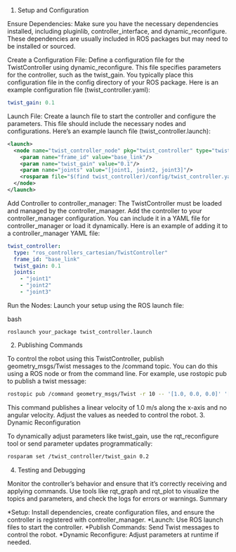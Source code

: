 1. Setup and Configuration

Ensure Dependencies:
Make sure you have the necessary dependencies installed, including pluginlib, controller_interface, and dynamic_reconfigure. These dependencies are usually included in ROS packages but may need to be installed or sourced.

Create a Configuration File:
Define a configuration file for the TwistController using dynamic_reconfigure. This file specifies parameters for the controller, such as the twist_gain. You typically place this configuration file in the config directory of your ROS package. Here is an example configuration file (twist_controller.yaml):

```yaml
twist_gain: 0.1
```

Launch File:
Create a launch file to start the controller and configure the parameters. This file should include the necessary nodes and configurations. Here’s an example launch file (twist_controller.launch):

```xml
<launch>
  <node name="twist_controller_node" pkg="twist_controller" type="twist_controller_node" output="screen">
    <param name="frame_id" value="base_link"/>
    <param name="twist_gain" value="0.1"/>
    <param name="joints" value="[joint1, joint2, joint3]"/>
    <rosparam file="$(find twist_controller)/config/twist_controller.yaml" command="load"/>
  </node>
</launch>
```

Add Controller to controller_manager:
The TwistController must be loaded and managed by the controller_manager. Add the controller to your controller_manager configuration. You can include it in a YAML file for controller_manager or load it dynamically. Here is an example of adding it to a controller_manager YAML file:

```yaml
twist_controller:
  type: "ros_controllers_cartesian/TwistController"
  frame_id: "base_link"
  twist_gain: 0.1
  joints:
    - "joint1"
    - "joint2"
    - "joint3"
```

Run the Nodes:
Launch your setup using the ROS launch file:

bash

    roslaunch your_package twist_controller.launch

2. Publishing Commands

To control the robot using this TwistController, publish geometry_msgs/Twist messages to the /command topic. You can do this using a ROS node or from the command line. For example, use rostopic pub to publish a twist message:

```bash
rostopic pub /command geometry_msgs/Twist -r 10 -- '[1.0, 0.0, 0.0]' '[0.0, 0.0, 0.0]'
```

This command publishes a linear velocity of 1.0 m/s along the x-axis and no angular velocity. Adjust the values as needed to control the robot.
3. Dynamic Reconfiguration

To dynamically adjust parameters like twist_gain, use the rqt_reconfigure tool or send parameter updates programmatically:

```bash
rosparam set /twist_controller/twist_gain 0.2
```

4. Testing and Debugging

Monitor the controller’s behavior and ensure that it’s correctly receiving and applying commands. Use tools like rqt_graph and rqt_plot to visualize the topics and parameters, and check the logs for errors or warnings.
Summary

*Setup: Install dependencies, create configuration files, and ensure the controller is registered with controller_manager.
*Launch: Use ROS launch files to start the controller.
*Publish Commands: Send Twist messages to control the robot.
*Dynamic Reconfigure: Adjust parameters at runtime if needed.
